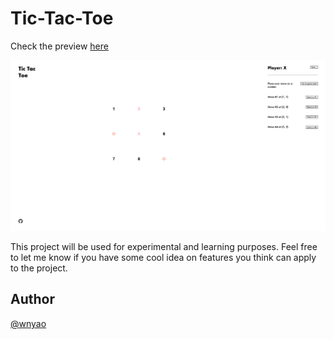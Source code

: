 # Tic-Tac-Toe

Check the preview [here](https://tic-tac-toe-hazel-ten-54.vercel.app/)

![Preview](./public/images/main.png)

This project will be used for experimental and learning purposes. Feel free to let me know if you have some cool idea on features you think can apply to the project.

## Author

[@wnyao](https://github.com/wnyao)
